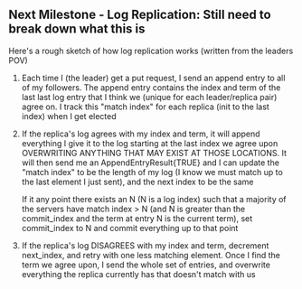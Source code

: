 ## Next Milestone - Log Replication: Still need to break down what this is
Here's a rough sketch of how log replication works (written from the leaders POV)

1. Each time I (the leader) get a put request, I send an append entry to all
   of my followers. The append entry contains the index and term of the last
   last log entry that I think we (unique for each leader/replica pair) agree
   on. I track this "match index" for each replica (init to the last index)
   when I get elected

2. If the replica's log agrees with my index and term, it will append everything
   I give it to the log starting at the last index we agree upon OVERWRITING
   ANYTHING THAT MAY EXIST AT THOSE LOCATIONS. It will then send me an AppendEntryResult{TRUE}
   and I can update the "match index" to be the length of my log
   (I know we must match up to the last element I just sent), and the next index
   to be the same

   If it any point there exists an N (N is a log index) such that a majority of the servers
   have match index > N  (and N is greater than the commit_index and the term
   at entry N is the current term), set commit_index to N and commit everything
   up to that point

3. If the replica's log DISAGREES with my index and term, decrement next_index,
   and retry with one less matching element. Once I find the term we agree upon,
   I send the whole set of entries, and overwrite everything the replica currently has
   that doesn't match with us
